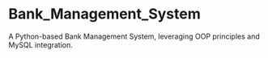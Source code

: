 # Bank_Management_System
A Python-based Bank Management System, leveraging OOP principles and MySQL integration. 
